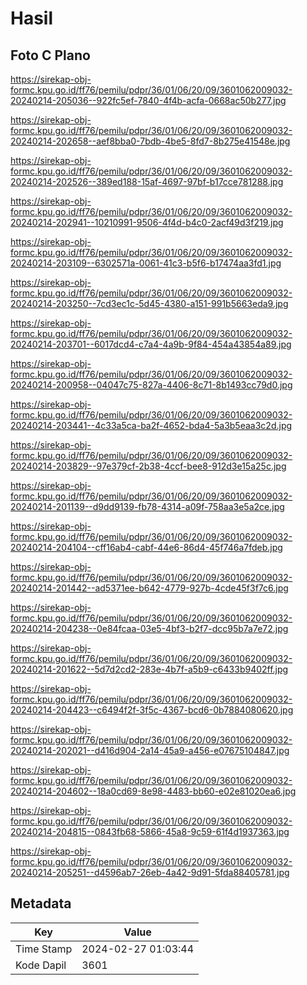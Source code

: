 # Hasil

## Foto C Plano

https://sirekap-obj-formc.kpu.go.id/ff76/pemilu/pdpr/36/01/06/20/09/3601062009032-20240214-205036--922fc5ef-7840-4f4b-acfa-0668ac50b277.jpg

https://sirekap-obj-formc.kpu.go.id/ff76/pemilu/pdpr/36/01/06/20/09/3601062009032-20240214-202658--aef8bba0-7bdb-4be5-8fd7-8b275e41548e.jpg

https://sirekap-obj-formc.kpu.go.id/ff76/pemilu/pdpr/36/01/06/20/09/3601062009032-20240214-202526--389ed188-15af-4697-97bf-b17cce781288.jpg

https://sirekap-obj-formc.kpu.go.id/ff76/pemilu/pdpr/36/01/06/20/09/3601062009032-20240214-202941--10210991-9506-4f4d-b4c0-2acf49d3f219.jpg

https://sirekap-obj-formc.kpu.go.id/ff76/pemilu/pdpr/36/01/06/20/09/3601062009032-20240214-203109--6302571a-0061-41c3-b5f6-b17474aa3fd1.jpg

https://sirekap-obj-formc.kpu.go.id/ff76/pemilu/pdpr/36/01/06/20/09/3601062009032-20240214-203250--7cd3ec1c-5d45-4380-a151-991b5663eda9.jpg

https://sirekap-obj-formc.kpu.go.id/ff76/pemilu/pdpr/36/01/06/20/09/3601062009032-20240214-203701--6017dcd4-c7a4-4a9b-9f84-454a43854a89.jpg

https://sirekap-obj-formc.kpu.go.id/ff76/pemilu/pdpr/36/01/06/20/09/3601062009032-20240214-200958--04047c75-827a-4406-8c71-8b1493cc79d0.jpg

https://sirekap-obj-formc.kpu.go.id/ff76/pemilu/pdpr/36/01/06/20/09/3601062009032-20240214-203441--4c33a5ca-ba2f-4652-bda4-5a3b5eaa3c2d.jpg

https://sirekap-obj-formc.kpu.go.id/ff76/pemilu/pdpr/36/01/06/20/09/3601062009032-20240214-203829--97e379cf-2b38-4ccf-bee8-912d3e15a25c.jpg

https://sirekap-obj-formc.kpu.go.id/ff76/pemilu/pdpr/36/01/06/20/09/3601062009032-20240214-201139--d9dd9139-fb78-4314-a09f-758aa3e5a2ce.jpg

https://sirekap-obj-formc.kpu.go.id/ff76/pemilu/pdpr/36/01/06/20/09/3601062009032-20240214-204104--cff16ab4-cabf-44e6-86d4-45f746a7fdeb.jpg

https://sirekap-obj-formc.kpu.go.id/ff76/pemilu/pdpr/36/01/06/20/09/3601062009032-20240214-201442--ad5371ee-b642-4779-927b-4cde45f3f7c6.jpg

https://sirekap-obj-formc.kpu.go.id/ff76/pemilu/pdpr/36/01/06/20/09/3601062009032-20240214-204238--0e84fcaa-03e5-4bf3-b2f7-dcc95b7a7e72.jpg

https://sirekap-obj-formc.kpu.go.id/ff76/pemilu/pdpr/36/01/06/20/09/3601062009032-20240214-201622--5d7d2cd2-283e-4b7f-a5b9-c6433b9402ff.jpg

https://sirekap-obj-formc.kpu.go.id/ff76/pemilu/pdpr/36/01/06/20/09/3601062009032-20240214-204423--c6494f2f-3f5c-4367-bcd6-0b7884080620.jpg

https://sirekap-obj-formc.kpu.go.id/ff76/pemilu/pdpr/36/01/06/20/09/3601062009032-20240214-202021--d416d904-2a14-45a9-a456-e07675104847.jpg

https://sirekap-obj-formc.kpu.go.id/ff76/pemilu/pdpr/36/01/06/20/09/3601062009032-20240214-204602--18a0cd69-8e98-4483-bb60-e02e81020ea6.jpg

https://sirekap-obj-formc.kpu.go.id/ff76/pemilu/pdpr/36/01/06/20/09/3601062009032-20240214-204815--0843fb68-5866-45a8-9c59-61f4d1937363.jpg

https://sirekap-obj-formc.kpu.go.id/ff76/pemilu/pdpr/36/01/06/20/09/3601062009032-20240214-205251--d4596ab7-26eb-4a42-9d91-5fda88405781.jpg


## Metadata

| Key        | Value               |
| ---------- | ------------------- |
| Time Stamp | 2024-02-27 01:03:44 |
| Kode Dapil | 3601                |




